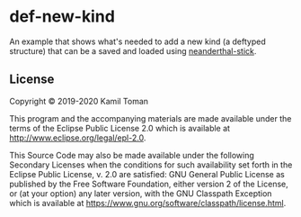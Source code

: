 # def-new-kind

An example that shows what's needed to add a new
kind (a deftyped structure) that can be a saved and loaded
using [neanderthal-stick](https://github.com/katox/neanderthal-stick).

## License

Copyright © 2019-2020 Kamil Toman

This program and the accompanying materials are made available under the
terms of the Eclipse Public License 2.0 which is available at
http://www.eclipse.org/legal/epl-2.0.

This Source Code may also be made available under the following Secondary
Licenses when the conditions for such availability set forth in the Eclipse
Public License, v. 2.0 are satisfied: GNU General Public License as published by
the Free Software Foundation, either version 2 of the License, or (at your
option) any later version, with the GNU Classpath Exception which is available
at https://www.gnu.org/software/classpath/license.html.
